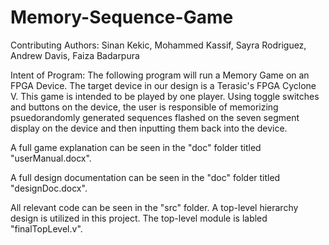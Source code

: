 # Memory-Sequence-Game

Contributing Authors: Sinan Kekic, Mohammed Kassif, Sayra Rodriguez, Andrew Davis, 
Faiza Badarpura


Intent of Program: 
The following program will run a Memory Game on an FPGA Device. The target device in our 
design is a Terasic's FPGA Cyclone V. This game is intended to be played by one player. 
Using toggle switches and buttons on the device, the user is responsible of memorizing 
psuedorandomly generated sequences flashed on the seven segment display on the device and 
then inputting them back into the device. 

A full game explanation can be seen in the "doc" folder titled "userManual.docx".

A full design documentation can be seen in the "doc" folder titled "designDoc.docx".

All relevant code can be seen in the "src" folder. A top-level hierarchy design is utilized 
in this project. The top-level module is labled "finalTopLevel.v". 
